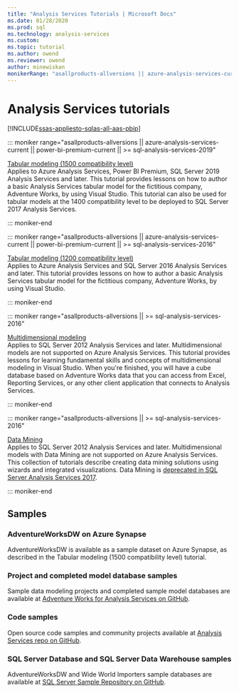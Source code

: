 ```yaml
---
title: "Analysis Services Tutorials | Microsoft Docs"
ms.date: 01/28/2020
ms.prod: sql
ms.technology: analysis-services
ms.custom:
ms.topic: tutorial
ms.author: owend
ms.reviewer: owend
author: minewiskan
monikerRange: "asallproducts-allversions || azure-analysis-services-current || power-bi-premium-current || >= sql-analysis-services-2016"
---
```

# Analysis Services tutorials

[!INCLUDE[ssas-appliesto-sqlas-all-aas-pbip](../includes/ssas-appliesto-sqlas-all-aas-pbip.md)]

::: moniker range="asallproducts-allversions || azure-analysis-services-current || power-bi-premium-current || >= sql-analysis-services-2019"

[Tabular modeling (1500 compatibility level)](tutorial-tabular-1400/as-adventure-works-tutorial.md)   
Applies to Azure Analysis Services, Power BI Premium, SQL Server 2019 Analysis Services and later. This tutorial provides lessons on how to author a basic Analysis Services tabular model for the fictitious company, Adventure Works, by using Visual Studio. This tutorial can also be used for tabular models at the 1400 compatibility level to be deployed to SQL Server 2017 Analysis Services.

::: moniker-end

::: moniker range="asallproducts-allversions || azure-analysis-services-current || power-bi-premium-current || >= sql-analysis-services-2016"

[Tabular modeling (1200 compatibility level)](tutorial-tabular-1200/tabular-modeling-adventure-works-tutorial.md)  
Applies to Azure Analysis Services and SQL Server 2016 Analysis Services and later. This tutorial provides lessons on how to author a basic Analysis Services tabular model for the fictitious company, Adventure Works, by using Visual Studio.  

::: moniker-end

::: moniker range="asallproducts-allversions || >= sql-analysis-services-2016"
  
[Multidimensional modeling](multidimensional-tutorial/multidimensional-modeling-adventure-works-tutorial.md)  
Applies to SQL Server 2012 Analysis Services and later. Multidimensional models are not supported on Azure Analysis Services. This tutorial provides lessons for learning fundamental skills and concepts of multidimensional modeling in Visual Studio. When you're finished, you will have a cube database based on Adventure Works data that you can access from Excel, Reporting Services, or any other client application that connects to Analysis Services.  

::: moniker-end

::: moniker range="asallproducts-allversions || >= sql-analysis-services-2016"

[Data Mining](../analysis-services/data-mining/data-mining-tutorials-analysis-services.md)  
Applies to SQL Server 2012 Analysis Services and later. Multidimensional models with Data Mining are not supported on Azure Analysis Services. This collection of tutorials describe creating data mining solutions using wizards and integrated visualizations. Data Mining is [deprecated in SQL Server Analysis Services 2017](analysis-services-backward-compatibility.md#sql-server-2017).

::: moniker-end
  
## Samples

### AdventureWorksDW on Azure Synapse

AdventureWorksDW is available as a sample dataset on Azure Synapse, as described in the Tabular modeling (1500 compatibility level) tutorial.

### Project and completed model database samples

Sample data modeling projects and completed sample model databases are available at [Adventure Works for Analysis Services on GitHub](https://github.com/Microsoft/sql-server-samples/releases/tag/adventureworks-analysis-services).

### Code samples

Open source code samples and community projects available at [Analysis Services repo on GitHub](https://github.com/Microsoft/Analysis-Services).

### SQL Server Database and SQL Server Data Warehouse samples  

AdventureWorksDW and Wide World Importers sample databases are available at [SQL Server Sample Repository on GitHub](https://github.com/Microsoft/sql-server-samples). 
  
  
  

